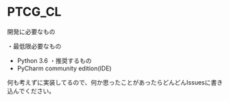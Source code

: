 # PTCG_CL
開発に必要なもの

・最低限必要なもの
- Python 3.6
・推奨するもの
- PyCharm community edition(IDE)

何も考えずに実装してるので、何か思ったことがあったらどんどんIssuesに書き込んでください。
